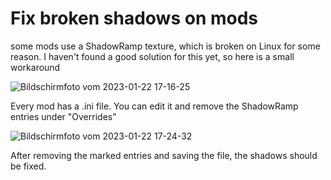 # Fix broken shadows on mods

some mods use a ShadowRamp texture, which is broken on Linux for some reason. I haven't found a good solution for this yet, so here is a small workaround

![Bildschirmfoto vom 2023-01-22 17-16-25](https://user-images.githubusercontent.com/54450456/213926592-22ab5b82-691f-4bb1-976b-457c778531dc.png)

Every mod has a .ini file. You can edit it and remove the ShadowRamp entries under "Overrides"


![Bildschirmfoto vom 2023-01-22 17-24-32](https://user-images.githubusercontent.com/54450456/213926943-792c4652-5ca2-4672-b22a-4d9c2c3aa8d9.png)

After removing the marked entries and saving the file, the shadows should be fixed. 
